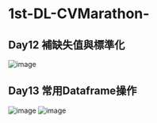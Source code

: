 # 1st-DL-CVMarathon-

## Day12 補缺失值與標準化
![image](https://ai100-fileentity.cupoy.com/ml100/dailytask/1586225294161/1594005946906)


## Day13 常用Dataframe操作
![image](https://ai100-fileentity.cupoy.com/ml100/dailytask/1586225294163/1594006601881)
![image](https://ai100-fileentity.cupoy.com/ml100/dailytask/1586225294163/1594006650641)
